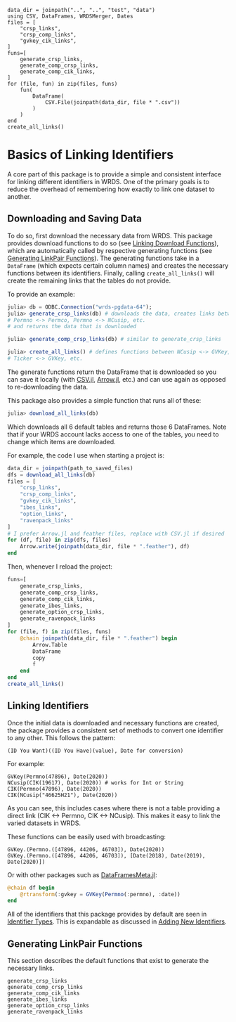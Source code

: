 
```@setup default_behavior
data_dir = joinpath("..", "..", "test", "data")
using CSV, DataFrames, WRDSMerger, Dates
files = [
    "crsp_links",
    "crsp_comp_links",
    "gvkey_cik_links",
]
funs=[
    generate_crsp_links,
    generate_comp_crsp_links,
    generate_comp_cik_links,
]
for (file, fun) in zip(files, funs)
    fun(
        DataFrame(
            CSV.File(joinpath(data_dir, file * ".csv"))
        )
    )
end
create_all_links()
```
# Basics of Linking Identifiers

A core part of this package is to provide a simple and consistent interface for linking different identifiers in WRDS. One of the primary goals is to reduce the overhead of remembering how exactly to link one dataset to another.

## Downloading and Saving Data

To do so, first download the necessary data from WRDS. This package provides download functions to do so (see [Linking Download Functions](@ref)), which are automatically called by respective generating functions (see [Generating LinkPair Functions](@ref)). The generating functions take in a `DataFrame` (which expects certain column names) and creates the necessary functions between its identifiers. Finally, calling `create_all_links()` will create the remaining links that the tables do not provide.

To provide an example:
```julia
julia> db = ODBC.Connection("wrds-pgdata-64");
julia> generate_crsp_links(db) # downloads the data, creates links between 
# Permno <-> Permco, Permno <-> NCusip, etc.
# and returns the data that is downloaded

julia> generate_comp_crsp_links(db) # similar to generate_crsp_links

julia> create_all_links() # defines functions between NCusip <-> GVKey, 
# Ticker <-> GVKey, etc.
```

The generate functions return the DataFrame that is downloaded so you can save it locally (with [CSV.jl](https://github.com/JuliaData/CSV.jl), [Arrow.jl](https://github.com/apache/arrow-julia), etc.) and can use again as opposed to re-downloading the data.

This package also provides a simple function that runs all of these:
```julia
julia> download_all_links(db)
```
Which downloads all 6 default tables and returns those 6 DataFrames. Note that if your WRDS account lacks access to one of the tables, you need to change which items are downloaded.

For example, the code I use when starting a project is:
```julia
data_dir = joinpath(path_to_saved_files)
dfs = download_all_links(db)
files = [
    "crsp_links",
    "crsp_comp_links",
    "gvkey_cik_links",
    "ibes_links",
    "option_links",
    "ravenpack_links"
]
# I prefer Arrow.jl and feather files, replace with CSV.jl if desired
for (df, file) in zip(dfs, files)
    Arrow.write(joinpath(data_dir, file * ".feather"), df)
end
```

Then, whenever I reload the project:
```julia
funs=[
    generate_crsp_links,
    generate_comp_crsp_links,
    generate_comp_cik_links,
    generate_ibes_links,
    generate_option_crsp_links,
    generate_ravenpack_links
]
for (file, f) in zip(files, funs)
    @chain joinpath(data_dir, file * ".feather") begin
        Arrow.Table
        DataFrame
        copy
        f
    end
end
create_all_links()
```

## Linking Identifiers

Once the initial data is downloaded and necessary functions are created, the package provides a consistent set of methods to convert one identifier to any other. This follows the pattern:
```
(ID You Want)((ID You Have)(value), Date for conversion)
```
For example:
```@repl default_behavior
GVKey(Permno(47896), Date(2020))
NCusip(CIK(19617), Date(2020)) # works for Int or String
CIK(Permno(47896), Date(2020))
CIK(NCusip("46625H21"), Date(2020))
```
As you can see, this includes cases where there is not a table providing a direct link (CIK <-> Permno, CIK <-> NCusip). This makes it easy to link the varied datasets in WRDS.

These functions can be easily used with broadcasting:
```@repl
GVKey.(Permno.([47896, 44206, 46703]), Date(2020))
GVKey.(Permno.([47896, 44206, 46703]), [Date(2018), Date(2019), Date(2020)])
```

Or with other packages such as [DataFramesMeta.jl](https://juliadata.github.io/DataFramesMeta.jl/stable/):
```julia
@chain df begin
    @rtransform(:gvkey = GVKey(Permno(:permno), :date))
end
```


All of the identifiers that this package provides by default are seen in [Identifier Types](@ref). This is expandable as discussed in [Adding New Identifiers](@ref).

## Generating LinkPair Functions

This section describes the default functions that exist to generate the necessary links.

```@docs
generate_crsp_links
generate_comp_crsp_links
generate_comp_cik_links
generate_ibes_links
generate_option_crsp_links
generate_ravenpack_links
```